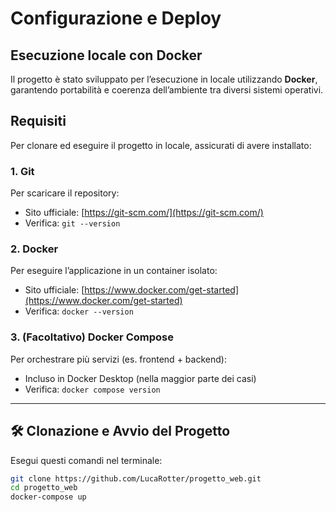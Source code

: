 # Configurazione e Deploy

## Esecuzione locale con Docker

Il progetto è stato sviluppato per l’esecuzione in locale utilizzando **Docker**, garantendo portabilità e coerenza dell’ambiente tra diversi sistemi operativi.

## Requisiti

Per clonare ed eseguire il progetto in locale, assicurati di avere installato:

### 1. Git
Per scaricare il repository:
- Sito ufficiale: [https://git-scm.com/](https://git-scm.com/)
- Verifica: `git --version`

### 2. Docker
Per eseguire l’applicazione in un container isolato:
- Sito ufficiale: [https://www.docker.com/get-started](https://www.docker.com/get-started)
- Verifica: `docker --version`

### 3. (Facoltativo) Docker Compose
Per orchestrare più servizi (es. frontend + backend):
- Incluso in Docker Desktop (nella maggior parte dei casi)
- Verifica: `docker compose version`

---

## 🛠️ Clonazione e Avvio del Progetto

Esegui questi comandi nel terminale:

```bash
git clone https://github.com/LucaRotter/progetto_web.git
cd progetto_web
docker-compose up
